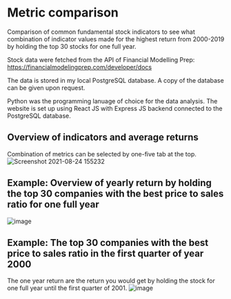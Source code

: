# Metric comparison

Comparison of common fundamental stock indicators to see what combination of indicator values made for the highest return from 2000-2019 by holding the top 30 stocks for one full year.

Stock data were fetched from the API of Financial Modelling Prep: https://financialmodelingprep.com/developer/docs

The data is stored in my local PostgreSQL database. A copy of the database can be given upon request.

Python was the programming lanuage of choice for the data analysis. The website is set up using React JS with Express JS backend connected to the PostgreSQL database.

## Overview of indicators and average returns
Combination of metrics can be selected by one-five tab at the top.
![Screenshot 2021-08-24 155232](https://user-images.githubusercontent.com/57355918/130629145-1e0add48-b9c6-43aa-a641-3a3247fceaa1.png)

## Example: Overview of yearly return by holding the top 30 companies with the best price to sales ratio for one full year
![image](https://user-images.githubusercontent.com/57355918/130629738-931c9917-ab1d-4335-944e-46ad50e2cc29.png)

## Example: The top 30 companies with the best price to sales ratio in the first quarter of year 2000
The one year return are the return you would get by holding the stock for one full year until the first quarter of 2001.
![image](https://user-images.githubusercontent.com/57355918/130629801-4721a099-394a-4483-bcad-eb3bf2218a2d.png)

